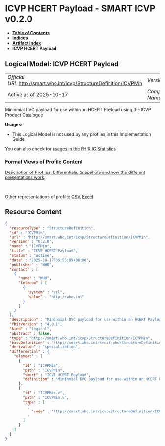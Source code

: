 # ICVP HCERT Payload - SMART ICVP v0.2.0

* [**Table of Contents**](toc.md)
* [**Indices**](indices.md)
* [**Artifact Index**](artifacts.md)
* **ICVP HCERT Payload**

## Logical Model: ICVP HCERT Payload 

| | |
| :--- | :--- |
| *Official URL*:http://smart.who.int/icvp/StructureDefinition/ICVPMin | *Version*:0.2.0 |
| Active as of 2025-10-17 | *Computable Name*:ICVPMin |

 
Mininmial DVC payload for use within an HCERT Payload using the ICVP Product Catalogue 

**Usages:**

* This Logical Model is not used by any profiles in this Implementation Guide

You can also check for [usages in the FHIR IG Statistics](https://packages2.fhir.org/xig/smart.who.int.icvp|current/StructureDefinition/ICVPMin)

### Formal Views of Profile Content

 [Description of Profiles, Differentials, Snapshots and how the different presentations work](http://build.fhir.org/ig/FHIR/ig-guidance/readingIgs.html#structure-definitions). 

 

Other representations of profile: [CSV](StructureDefinition-ICVPMin.csv), [Excel](StructureDefinition-ICVPMin.xlsx) 



## Resource Content

```json
{
  "resourceType" : "StructureDefinition",
  "id" : "ICVPMin",
  "url" : "http://smart.who.int/icvp/StructureDefinition/ICVPMin",
  "version" : "0.2.0",
  "name" : "ICVPMin",
  "title" : "ICVP HCERT Payload",
  "status" : "active",
  "date" : "2025-10-17T06:55:09+00:00",
  "publisher" : "WHO",
  "contact" : [
    {
      "name" : "WHO",
      "telecom" : [
        {
          "system" : "url",
          "value" : "http://who.int"
        }
      ]
    }
  ],
  "description" : "Mininmial DVC payload for use within an HCERT Payload using the ICVP Product Catalogue",
  "fhirVersion" : "4.0.1",
  "kind" : "logical",
  "abstract" : false,
  "type" : "http://smart.who.int/icvp/StructureDefinition/ICVPMin",
  "baseDefinition" : "http://smart.who.int/trust-phw/StructureDefinition/DVCMin",
  "derivation" : "specialization",
  "differential" : {
    "element" : [
      {
        "id" : "ICVPMin",
        "path" : "ICVPMin",
        "short" : "ICVP HCERT Payload",
        "definition" : "Mininmial DVC payload for use within an HCERT Payload using the ICVP Product Catalogue"
      },
      {
        "id" : "ICVPMin.v",
        "path" : "ICVPMin.v",
        "type" : [
          {
            "code" : "http://smart.who.int/icvp/StructureDefinition/ICVPMinVaccineDetails"
          }
        ]
      }
    ]
  }
}

```
